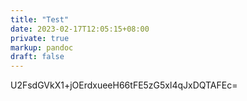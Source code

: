 ```yaml
---
title: "Test"
date: 2023-02-17T12:05:15+08:00
private: true
markup: pandoc
draft: false
---
```

U2FsdGVkX1+jOErdxueeH66tFE5zG5xl4qJxDQTAFEc=